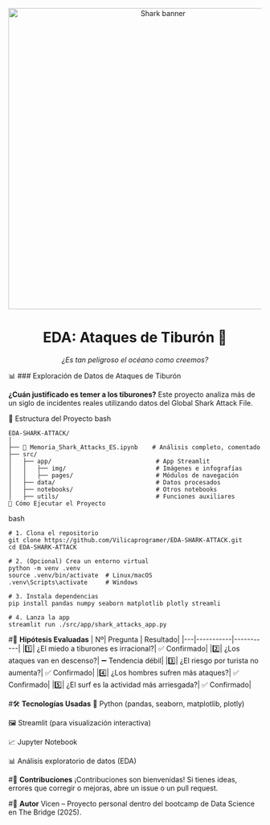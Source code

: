 <p align="center"> <img src=r".\img\Shark.jpg" alt="Shark banner" width="600"> </p> <h1 align="center">EDA: Ataques de Tiburón 🦈</h1> <p align="center"><em>¿Es tan peligroso el océano como creemos?</em></p>

📊 ### Exploración de Datos de Ataques de Tiburón

**¿Cuán justificado es temer a los tiburones?**
Este proyecto analiza más de un siglo de incidentes reales utilizando datos del Global Shark Attack File.


📁 Estructura del Proyecto
bash
```
EDA-SHARK-ATTACK/
│
├── 📓 Memoria_Shark_Attacks_ES.ipynb    # Análisis completo, comentado
├── src/
│   ├── app/                             # App Streamlit
│   │   ├── img/                         # Imágenes e infografías
│   │   ├── pages/                       # Módulos de navegación
│   ├── data/                            # Datos procesados
│   ├── notebooks/                       # Otros notebooks
│   ├── utils/                           # Funciones auxiliares
🚀 Cómo Ejecutar el Proyecto
```
bash

```
# 1. Clona el repositorio
git clone https://github.com/Vilicaprogramer/EDA-SHARK-ATTACK.git
cd EDA-SHARK-ATTACK

# 2. (Opcional) Crea un entorno virtual
python -m venv .venv
source .venv/bin/activate  # Linux/macOS
.venv\Scripts\activate     # Windows

# 3. Instala dependencias
pip install pandas numpy seaborn matplotlib plotly streamli

# 4. Lanza la app
streamlit run ./src/app/shark_attacks_app.py
```
#🔬 **Hipótesis Evaluadas**
| Nº|	Pregunta	| Resultado|
|---|-----------|-----------|
|1️⃣|	¿El miedo a tiburones es irracional?|	✅ Confirmado|
|2️⃣|	¿Los ataques van en descenso?|	➖ Tendencia débil|
|3️⃣|	¿El riesgo por turista no aumenta?|	✅ Confirmado|
|4️⃣|	¿Los hombres sufren más ataques?|	✅ Confirmado|
|5️⃣|	¿El surf es la actividad más arriesgada?|	✅ Confirmado|

#🛠️ **Tecnologías Usadas**
🐍 Python (pandas, seaborn, matplotlib, plotly)

🖼️ Streamlit (para visualización interactiva)

📈 Jupyter Notebook

📊 Análisis exploratorio de datos (EDA)

#🤝 **Contribuciones**
¡Contribuciones son bienvenidas!
Si tienes ideas, errores que corregir o mejoras, abre un issue o un pull request.

#🧠 **Autor**
Vicen – Proyecto personal dentro del bootcamp de Data Science en The Bridge (2025).